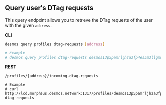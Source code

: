 ## Query user's DTag requests
This query endpoint allows you to retrieve the DTag requests of the user with the given `address`.

**CLI**
```bash
desmos query profiles dtag-requests [address]

# Example
# desmos query profiles dtag-requests desmos13p5pamrljhza3fp4es5m3llgmnde5fzcpq6nud
```

**REST**
```
/profiles/{address}/incoming-dtag-requests

# Example
# curl http://lcd.morpheus.desmos.network:1317/profiles/desmos13p5pamrljhza3fp4es5m3llgmnde5fzcpq6nud/incoming-dtag-requests
```
